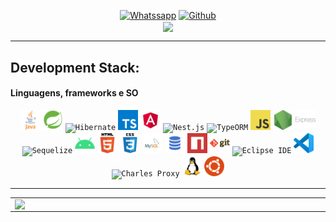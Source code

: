 <p align="center">
    <a href="https://wa.me/5575999720062"><img alt="Whatssapp" height="28" width="100" src="https://vetores.org/d/whatsapp.svg" style="background-color: white;"/></a>
    <a href="https://github.com/leooresende01"><img alt="Github" src="https://img.shields.io/badge/Github-black?style=for-the-badge&logo=github&logoColor=white"/></a>
    <br />
    <img src="https://komarev.com/ghpvc/?username=leooresende01&&style=flat&label=Public Views" align="center" />
</p>

---
## Development Stack:
#### Linguagens, frameworks e SO

<p align="center">
<code><img height="32" src="https://raw.githubusercontent.com/github/explore/80688e429a7d4ef2fca1e82350fe8e3517d3494d/topics/java/java.png" alt="Java"/></code>
<code><img height="32" src="https://raw.githubusercontent.com/github/explore/80688e429a7d4ef2fca1e82350fe8e3517d3494d/topics/spring-boot/spring-boot.png" alt="Spring boot"/></code>
<code><img height="32" src="https://avatars.githubusercontent.com/u/348262?s=200&v=4" alt="Hibernate"/></code>
<code><img height="32" src="https://raw.githubusercontent.com/github/explore/80688e429a7d4ef2fca1e82350fe8e3517d3494d/topics/typescript/typescript.png" alt="Typescript"/></code>
<code><img height="32" src="https://raw.githubusercontent.com/github/explore/80688e429a7d4ef2fca1e82350fe8e3517d3494d/topics/angular/angular.png" alt="Angular"/></code>
<code><img height="32" src="https://user-images.githubusercontent.com/13108166/32161516-25ee8a3c-bd56-11e7-9d49-76faed577e1a.png" alt="Nest.js"/></code>
<code><img height="32" src="https://avatars.githubusercontent.com/u/20165699?s=200&v=4" style="background-color: white;" alt="TypeORM"/></code>
<code><img height="32" src="https://raw.githubusercontent.com/github/explore/80688e429a7d4ef2fca1e82350fe8e3517d3494d/topics/javascript/javascript.png" alt="Javascript"/></code>
<code><img height="32" src="https://raw.githubusercontent.com/github/explore/80688e429a7d4ef2fca1e82350fe8e3517d3494d/topics/nodejs/nodejs.png" alt="Nodejs"/></code>
<code><img height="32" src="https://raw.githubusercontent.com/github/explore/80688e429a7d4ef2fca1e82350fe8e3517d3494d/topics/express/express.png" alt="Express"/></code>
<code><img height="32" src="https://avatars.githubusercontent.com/u/3591786?s=200&v=4" alt="Sequelize"/></code>
<code><img height="32" src="https://raw.githubusercontent.com/github/explore/80688e429a7d4ef2fca1e82350fe8e3517d3494d/topics/android/android.png" alt="Android"/></code>
<code><img height="32" src="https://raw.githubusercontent.com/github/explore/80688e429a7d4ef2fca1e82350fe8e3517d3494d/topics/html/html.png" alt="HTML5"/></code>
<code><img height="32" src="https://raw.githubusercontent.com/github/explore/80688e429a7d4ef2fca1e82350fe8e3517d3494d/topics/css/css.png" alt="CSS"/></code>
<code><img height="32" src="https://raw.githubusercontent.com/github/explore/80688e429a7d4ef2fca1e82350fe8e3517d3494d/topics/mysql/mysql.png" alt="MySQL"/></code>
<code><img height="32" src="https://raw.githubusercontent.com/github/explore/80688e429a7d4ef2fca1e82350fe8e3517d3494d/topics/sql/sql.png" alt="SQL"/></code>
<code><img height="32" src="https://raw.githubusercontent.com/github/explore/80688e429a7d4ef2fca1e82350fe8e3517d3494d/topics/npm/npm.png" alt="NPM"/></code>
<code><img height="32" src="https://raw.githubusercontent.com/github/explore/80688e429a7d4ef2fca1e82350fe8e3517d3494d/topics/git/git.png" alt="Git"/></code>
<code><img height="32" src="https://projects.eclipse.org/sites/default/files/egit.png" alt="Eclipse IDE"/></code>
<code><img height="32" src="https://raw.githubusercontent.com/github/explore/80688e429a7d4ef2fca1e82350fe8e3517d3494d/topics/visual-studio-code/visual-studio-code.png" alt="VSCode"/></code>
<code><img height="32" src="https://user-images.githubusercontent.com/43851118/120894235-15da3b80-c5dd-11eb-82c8-106de91a4f5b.png" alt="Charles Proxy"/></code>
<code><img height="32" src="https://raw.githubusercontent.com/github/explore/80688e429a7d4ef2fca1e82350fe8e3517d3494d/topics/linux/linux.png" alt="Linux"/></code>
<code><img height="32" src="https://raw.githubusercontent.com/github/explore/80688e429a7d4ef2fca1e82350fe8e3517d3494d/topics/ubuntu/ubuntu.png" alt="Ubuntu"/></code>

--- 
<center>
  <table>
    <tr>
        <td><img width="500px" align="left" src="https://github-readme-stats.vercel.app/api/top-langs/?username=leooresende01&layout=compact&theme=radical"/></td>
        <td><img width="500px" align="left" src="https://github-readme-stats.vercel.app/api?username=leooresende01&layout=compact&theme=radical&show_icons=true"/></td>
    </tr>
  </table>
</center>
